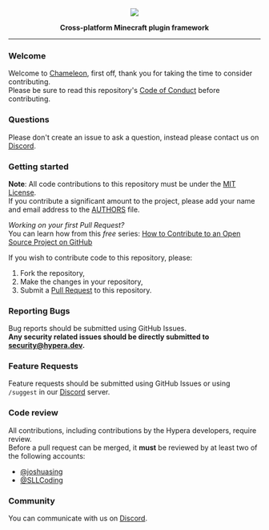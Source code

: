 <div align="center">
    <img src="https://i.hypera.dev/assets/chameleon@750x150.png" />
    <p><strong>Cross-platform Minecraft plugin framework</strong></p>
</div>

-----------


### Welcome
Welcome to [Chameleon](https://github.com/HyperaOfficial/Chameleon), first off, thank you for taking the time to consider contributing.  
Please be sure to read this repository's [Code of Conduct] before contributing.


### Questions
Please don't create an issue to ask a question, instead please contact us on [Discord].


### Getting started
**Note**: All code contributions to this repository must be under the [MIT License].  
If you contribute a significant amount to the project, please add your name and email address to the [AUTHORS] file.


*Working on your first Pull Request?*  
You can learn how from this *free* series: [How to Contribute to an Open Source Project on GitHub](https://kcd.im/pull-request)


If you wish to contribute code to this repository, please:
1. Fork the repository,
2. Make the changes in your repository,
3. Submit a [Pull Request] to this repository.


### Reporting Bugs
Bug reports should be submitted using GitHub Issues.  
**Any security related issues should be directly submitted to [security@hypera.dev](mailto:security@hypera.dev).**


### Feature Requests
Feature requests should be submitted using GitHub Issues or using `/suggest` in our [Discord] server.

### Code review
All contributions, including contributions by the Hypera developers, require review.  
Before a pull request can be merged, it **must** be reviewed by at least two of the following accounts:
 - [@joshuasing](https://github.com/joshuasing)
 - [@SLLCoding](https://github.com/SLLCoding)

### Community
You can communicate with us on [Discord].




[Discord]: https://discord.hypera.dev
[Code of Conduct]: CODE_OF_CONDUCT.md
[MIT License]: LICENSE
[AUTHORS]: AUTHORS
[Pull Request]: https://github.com/HyperaOfficial/Chameleon/compare
[Discord]: https://discord.hypera.dev/